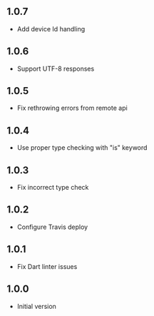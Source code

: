 ## 1.0.7

- Add device Id handling

## 1.0.6

- Support UTF-8 responses

## 1.0.5

- Fix rethrowing errors from remote api

## 1.0.4

- Use proper type checking with "is" keyword

## 1.0.3

- Fix incorrect type check

## 1.0.2

- Configure Travis deploy

## 1.0.1

- Fix Dart linter issues

## 1.0.0

- Initial version